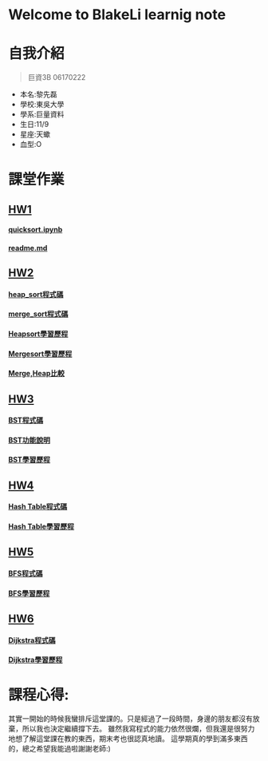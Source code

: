 # Welcome to BlakeLi learnig note
# 自我介紹
> 巨資3B 06170222
* 本名:黎先磊
* 學校:東吳大學
* 學系:巨量資料
* 生日:11/9
* 星座:天蠍
* 血型:O

# 課堂作業
## [HW1](https://github.com/blakeli119/blakeli1109/tree/master/HW1)
#### [quicksort.ipynb](https://github.com/blakeli119/blakeli1109/blob/master/HW1/quicksort.ipynb)
#### [readme.md](https://github.com/blakeli119/blakeli1109/blob/master/HW1/readme.md)
## [HW2](https://github.com/blakeli119/blakeli1109/tree/master/HW2)
#### [heap_sort程式碼](https://github.com/blakeli119/blakeli1109/blob/master/HW2/heap_sort_06170222.py)
#### [merge_sort程式碼](https://github.com/blakeli119/blakeli1109/blob/master/HW2/merge_sort_06170222.py)
#### [Heapsort學習歷程](https://github.com/blakeli119/blakeli1109/blob/master/HW2/Heapsort%E5%AD%B8%E7%BF%92%E6%AD%B7%E7%A8%8B.md)
#### [Mergesort學習歷程](https://github.com/blakeli119/blakeli1109/blob/master/HW2/Mergesort%E5%AD%B8%E7%BF%92%E6%AD%B7%E7%A8%8B.md)
#### [Merge,Heap比較](https://github.com/blakeli119/blakeli1109/blob/master/HW2/%E6%AF%94%E8%BC%83.md)


## [HW3](https://github.com/blakeli119/blakeli1109/tree/master/HW3)
#### [BST程式碼](https://github.com/blakeli119/blakeli1109/blob/master/HW3/binary_search_tree_06170222.py)
#### [BST功能說明](https://github.com/blakeli119/blakeli1109/blob/master/HW3/BST%E5%8A%9F%E8%83%BD%E8%AA%AA%E6%98%8E.md)
#### [BST學習歷程](https://github.com/blakeli119/blakeli1109/blob/master/HW3/%E5%AD%B8%E7%BF%92%E6%AD%B7%E7%A8%8B.md)

## [HW4](https://github.com/blakeli119/blakeli1109/tree/master/HW4)
#### [Hash Table程式碼](https://github.com/blakeli119/blakeli1109/blob/master/HW4/hash_table_06170222.py)
#### [Hash Table學習歷程](https://github.com/blakeli119/blakeli1109/blob/master/HW4/Hash%20Table%E6%B5%81%E7%A8%8B%E5%9C%96%E3%80%81%E5%AD%B8%E7%BF%92%E6%AD%B7%E7%A8%8B%E8%88%87Hash%20Table%E8%88%87Hash%20Function%E5%8E%9F%E7%90%86.md)



## [HW5](https://github.com/blakeli119/blakeli1109/tree/master/HW5)
#### [BFS程式碼](https://github.com/blakeli119/blakeli1109/blob/master/HW5/BFS_06170222.py)
#### [BFS學習歷程](https://github.com/blakeli119/blakeli1109/blob/master/HW5/BFS%E6%B5%81%E7%A8%8B%E5%9C%96%E3%80%81%E7%A8%8B%E5%BC%8F%E7%A2%BC%E5%AD%B8%E7%BF%92%E6%AD%B7%E7%A8%8B%E8%88%87BFS%E8%88%87DFS%E5%8E%9F%E7%90%86%E8%88%87%E6%AF%94%E8%BC%83.md)



## [HW6](https://github.com/blakeli119/blakeli1109/tree/master/HW6)
#### [Dijkstra程式碼](https://github.com/blakeli119/blakeli1109/blob/master/HW6/Dijkstra_06170222.py)
#### [Dijkstra學習歷程](https://github.com/blakeli119/blakeli1109/blob/master/HW6/%E5%AD%B8%E7%BF%92%E6%AD%B7%E7%A8%8B.md)

# 課程心得:
其實一開始的時候我蠻排斥這堂課的。只是經過了一段時間，身邊的朋友都沒有放棄，所以我也決定繼續撐下去。
雖然我寫程式的能力依然很爛，但我還是很努力地想了解這堂課在教的東西，期末考也很認真地讀。
這學期真的學到滿多東西的，總之希望我能過啦謝謝老師:)
